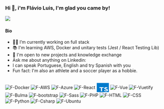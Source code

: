 ### Hi 👋, i'm Flávio Luis, I'm glad you came by!
<div> 
  <a href="https://www.linkedin.com/in/fl%C3%A1vio-almeida-luis-09927a8b" target="_blank"><img src="https://img.shields.io/badge/-LinkedIn-%230077B5?style=for-the-badge&logo=linkedin&logoColor=white" target="_blank"></a> 
  
</div>

  #### Bio

- 👨‍💻  I’m currently working on full stack
- 📚 I'm learning AWS, Docker and unitary tests (Jest / React Testing Lib)
- 🤝 I'm open to new projects and knowledge exchange
-  Ask me about anything on Linkedin:
-  I can speak Portuguese, English and try Spanish with you
-  Fun fact: I'm also an athlete and a soccer player as a hobbie.

<div style="display: inline_block"><br>
  <img align="center" alt="F-Docker" height="30" width="40" src="https://cdn.jsdelivr.net/gh/devicons/devicon/icons/docker/docker-original-wordmark.svg">
  <img align="center" alt="F-AWS" height="30" width="40" src="https://cdn.jsdelivr.net/gh/devicons/devicon/icons/amazonwebservices/amazonwebservices-original.svg">
  <img align="center" alt="F-Azure" height="30" width="40" src="https://cdn.jsdelivr.net/gh/devicons/devicon/icons/azure/azure-original.svg" >
  <img align="center" alt="F-React" height="30" width="40" src="https://cdn.jsdelivr.net/gh/devicons/devicon/icons/react/react-original.svg" >
  <img align="center" alt="F-Ts" height="30" width="40" src="https://raw.githubusercontent.com/devicons/devicon/master/icons/typescript/typescript-plain.svg">
  <img align="center" alt="F-Vue" height="30" width="40" src="https://cdn.jsdelivr.net/gh/devicons/devicon/icons/vuejs/vuejs-original.svg">
  <img align="center" alt="F-Vuetify" height="30" width="40" src="https://cdn.jsdelivr.net/gh/devicons/devicon/icons/vuetify/vuetify-original.svg" >
  <img align="center" alt="F-Bulma" height="30" width="40" src="https://cdn.jsdelivr.net/gh/devicons/devicon/icons/bulma/bulma-plain.svg">
  <img align="center" alt="F-bootstrap" height="30" width="40" src="https://cdn.jsdelivr.net/gh/devicons/devicon/icons/bootstrap/bootstrap-original.svg">
  <img align="center" alt="F-Sass" height="30" width="40" src="https://cdn.jsdelivr.net/gh/devicons/devicon/icons/sass/sass-original.svg">
  <img align="center" alt="F-PHP" height="30" width="40" src="https://cdn.jsdelivr.net/gh/devicons/devicon/icons/php/php-original.svg" >
  <img align="center" alt="F-HTML" height="30" width="40" src="https://cdn.jsdelivr.net/gh/devicons/devicon/icons/html5/html5-original.svg">
  <img align="center" alt="F-CSS" height="30" width="40" src="https://cdn.jsdelivr.net/gh/devicons/devicon/icons/css3/css3-original.svg">
  <img align="center" alt="F-Python" height="30" width="40" src="https://cdn.jsdelivr.net/gh/devicons/devicon/icons/python/python-original.svg">
  <img align="center" alt="F-Csharp" height="30" width="40" src="https://cdn.jsdelivr.net/gh/devicons/devicon/icons/csharp/csharp-original.svg" >
  <img align="center" alt="F-Ubuntu" height="30" width="40" src="https://cdn.jsdelivr.net/gh/devicons/devicon/icons/ubuntu/ubuntu-plain.svg"  >
</div>
